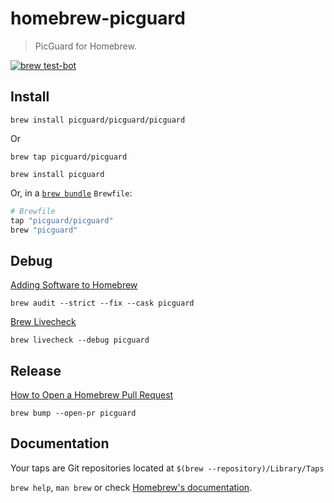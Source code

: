 # homebrew-picguard

> PicGuard for Homebrew.

[![brew test-bot](https://github.com/picguard/homebrew-picguard/actions/workflows/tests.yml/badge.svg?branch=main)](https://github.com/picguard/homebrew-picguard/actions/workflows/tests.yml)

## Install

```shell
brew install picguard/picguard/picguard
```

Or

```shell
brew tap picguard/picguard

brew install picguard
```

Or, in a [`brew bundle`](https://github.com/Homebrew/homebrew-bundle) `Brewfile`:

```ruby
# Brewfile
tap "picguard/picguard"
brew "picguard"
```

## Debug

[Adding Software to Homebrew](https://docs.brew.sh/Adding-Software-to-Homebrew)

```shell
brew audit --strict --fix --cask picguard
```

[Brew Livecheck](https://docs.brew.sh/Brew-Livecheck)

```shell
brew livecheck --debug picguard
```

## Release

[How to Open a Homebrew Pull Request](https://docs.brew.sh/How-To-Open-a-Homebrew-Pull-Request)

```shell
brew bump --open-pr picguard
```

## Documentation

Your taps are Git repositories located at `$(brew --repository)/Library/Taps`

`brew help`, `man brew` or check [Homebrew's documentation](https://docs.brew.sh).
